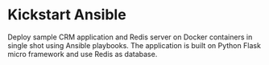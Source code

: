 # Kickstart Ansible
Deploy sample CRM application and Redis server on Docker containers in single shot using Ansible playbooks. The application is built on Python Flask micro framework and use Redis as database.